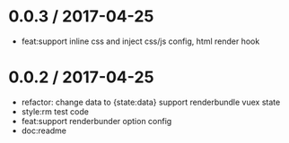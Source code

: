 
0.0.3 / 2017-04-25
==================

  * feat:support inline css and inject css/js config, html render hook

0.0.2 / 2017-04-25
==================

  * refactor: change  data to {state:data} support renderbundle  vuex state
  * style:rm test code
  * feat:support renderbunder option config
  * doc:readme
